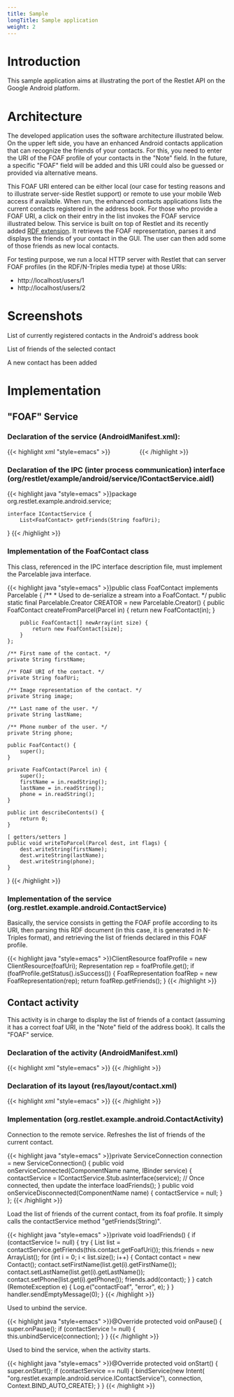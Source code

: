 ```yaml
---
title: Sample
longTitle: Sample application
weight: 2
---
```

# Introduction

This sample application aims at illustrating the port of the Restlet API
on the Google Android platform.

# Architecture

The developed application uses the software architecture illustrated
below. On the upper left side, you have an enhanced Android contacts
application that can recognize the friends of your contacts. For this,
you need to enter the URI of the FOAF profile of your contacts in the
"Note" field. In the future, a specific "FOAF" field will be added and
this URI could also be guessed or provided via alternative means.

This FOAF URI entered can be either local (our case for testing reasons
and to illustrate server-side Restlet support) or remote to use your
mobile Web access if available. When run, the enhanced contacts
applications lists the current contacts registered in the address book.
For those who provide a FOAF URI, a click on their entry in the list
invokes the FOAF service illustrated below. This service is built on top
of Restlet and its recently added [RDF
extension](../../extensions/rdf).
It retrieves the FOAF representation, parses it and displays the friends
of your contact in the GUI. The user can then add some of those friends
as new local contacts.

For testing purpose, we run a local HTTP server with Restlet that can
server FOAF profiles (in the RDF/N-Triples media type) at those URIs:

-   http://localhost/users/1
-   http://localhost/users/2

# Screenshots

List of currently registered contacts in the Android's address book

List of friends of the selected contact

A new contact has been added

# Implementation

## "FOAF" Service

### Declaration of the service (AndroidManifest.xml):

{{< highlight xml "style=emacs" >}}<service android:name=".service.ContactService" android:exported="true" android:enabled="true">
    <intent-filter>
        <action android:name="org.restlet.example.android.service.IContactService" />
    </intent-filter>
</service>
{{< /highlight >}}

### Declaration of the IPC (inter process communication) interface (org/restlet/example/android/service/IContactService.aidl)

{{< highlight java "style=emacs" >}}package org.restlet.example.android.service;

    interface IContactService {
        List<FoafContact> getFriends(String foafUri);
}
{{< /highlight >}}

### Implementation of the FoafContact class

This class, referenced in the IPC interface description file, must
implement the Parcelable java interface.

{{< highlight java "style=emacs" >}}public class FoafContact implements Parcelable {
    /**
     * Used to de-serialize a stream into a FoafContact.
     */
    public static final Parcelable.Creator<FoafContact> CREATOR = new Parcelable.Creator<FoafContact>() {
        public FoafContact createFromParcel(Parcel in) {
            return new FoafContact(in);
        }

        public FoafContact[] newArray(int size) {
            return new FoafContact[size];
        }
    };

    /** First name of the contact. */
    private String firstName;

    /** FOAF URI of the contact. */
    private String foafUri;

    /** Image representation of the contact. */
    private String image;

    /** Last name of the user. */
    private String lastName;

    /** Phone number of the user. */
    private String phone;

    public FoafContact() {
        super();
    }

    private FoafContact(Parcel in) {
        super();
        firstName = in.readString();
        lastName = in.readString();
        phone = in.readString();
    }

    public int describeContents() {
        return 0;
    }

    [ getters/setters ]
    public void writeToParcel(Parcel dest, int flags) {
        dest.writeString(firstName);
        dest.writeString(lastName);
        dest.writeString(phone);
    }
}
{{< /highlight >}}

### Implementation of the service (org.restlet.example.android.ContactService)

Basically, the service consists in getting the FOAF profile according to
its URI, then parsing this RDF document (in this case, it is generated
in N-Triples format), and retrieving the list of friends declared in
this FOAF profile.

{{< highlight java "style=emacs" >}}ClientResource foafProfile = new ClientResource(foafUri);
Representation rep = foafProfile.get();
if (foafProfile.getStatus().isSuccess()) {
    FoafRepresentation foafRep = new FoafRepresentation(rep);
    return foafRep.getFriends();
}
{{< /highlight >}}

## Contact activity

This activity is in charge to display the list of friends of a contact
(assuming it has a correct foaf URI, in the "Note" field of the address
book). It calls the "FOAF" service.

### Declaration of the activity (AndroidManifest.xml)

{{< highlight xml "style=emacs" >}}<activity android:name=".ContactActivity" android:label="@string/contact">
    <intent-filter>
    <category android:name="android.intent.category.DEFAULT" />
    <action android:name="org.restlet.android.example.CONTACT_DETAIL" />
    </intent-filter>
</activity>
{{< /highlight >}}

### Declaration of its layout (res/layout/contact.xml)

{{< highlight xml "style=emacs" >}}<?xml version="1.0" encoding="UTF-8"?>
<LinearLayout xmlns:android="http://schemas.android.com/apk/res/android"
    android:orientation="vertical" android:layout_width="fill_parent"
        android:layout_height="fill_parent">
    <ListView android:id="@android:id/list" android:layout_width="fill_parent"
        android:layout_height="fill_parent" android:layout_weight="1"
            android:drawSelectorOnTop="false" style="@style/contacts_list" />
    <TextView android:id="@+id/empty" android:layout_width="fill_parent"
            android:layout_height="fill_parent" style="@style/empty" android:text="" />
    <ImageView android:id="@+id/imagefoaf" android:src="@drawable/restletandroid"
        android:layout_width="fill_parent" android:layout_height="wrap_content"
            android:adjustViewBounds="true" />
</LinearLayout>
{{< /highlight >}}

### Implementation (org.restlet.example.android.ContactActivity)

Connection to the remote service. Refreshes the list of friends of the
current contact.

{{< highlight java "style=emacs" >}}private ServiceConnection connection = new ServiceConnection() {
    public void onServiceConnected(ComponentName name, IBinder service) {
        contactService = IContactService.Stub.asInterface(service);
        // Once connected, then update the interface
        loadFriends();
            }
    public void onServiceDisconnected(ComponentName name) {
        contactService = null;
    }
};
{{< /highlight >}}

Load the list of friends of the current contact, from its foaf profile.
It simply calls the contactService method "getFriends(String)".

{{< highlight java "style=emacs" >}}private void loadFriends() {
    if (contactService != null) {
        try {
            List<FoafContact> list = contactService.getFriends(this.contact.getFoafUri());
            this.friends = new ArrayList<Contact>();
            for (int i = 0; i < list.size(); i++) {
                Contact contact = new Contact();
                contact.setFirstName(list.get(i).getFirstName());
                contact.setLastName(list.get(i).getLastName());
                        contact.setPhone(list.get(i).getPhone());
                friends.add(contact);
            }
        } catch (RemoteException e) {
            Log.e("contactFoaf", "error", e);
        }
    }
    handler.sendEmptyMessage(0);
}
{{< /highlight >}}

Used to unbind the service.

{{< highlight java "style=emacs" >}}@Override
protected void onPause() {
    super.onPause();
    if (contactService != null) {
        this.unbindService(connection);
    }
}
{{< /highlight >}}

Used to bind the service, when the activity starts.

{{< highlight java "style=emacs" >}}@Override
protected void onStart() {
    super.onStart();
    if (contactService == null) {
        bindService(new Intent(
                "org.restlet.example.android.service.IContactService"),
                connection, Context.BIND_AUTO_CREATE);
    }
}
{{< /highlight >}}
